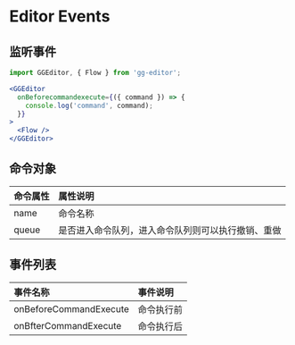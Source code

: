 # Editor Events

## 监听事件

```jsx
import GGEditor, { Flow } from 'gg-editor';

<GGEditor
  onBeforecommandexecute={({ command }) => {
    console.log('command', command);
  }}
>
  <Flow />
</GGEditor>
```

## 命令对象

| 命令属性 | 属性说明 |
| :--- | :--- |
| name | 命令名称 |
| queue | 是否进入命令队列，进入命令队列则可以执行撤销、重做 |

## 事件列表

| 事件名称 | 事件说明 |
| :--- | :--- |
| onBeforeCommandExecute | 命令执行前 |
| onBfterCommandExecute | 命令执行后 |